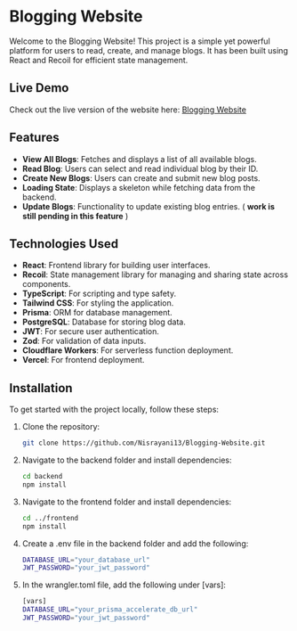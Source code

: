 # Blogging Website

Welcome to the Blogging Website! This project is a simple yet powerful platform for users to read, create, and manage blogs. It has been built using React and Recoil for efficient state management.

## Live Demo

Check out the live version of the website here: [Blogging Website](https://blogging-website-gamma-seven.vercel.app/)

## Features

- **View All Blogs**: Fetches and displays a list of all available blogs.
- **Read Blog**: Users can select and read individual blog by their ID.
- **Create New Blogs**: Users can create and submit new blog posts.
- **Loading State**: Displays a skeleton while fetching data from the backend.
- **Update Blogs**: Functionality to update existing blog entries. ( **work is still pending in this feature** )

## Technologies Used

- **React**: Frontend library for building user interfaces.
- **Recoil**: State management library for managing and sharing state across components.
- **TypeScript**: For scripting and type safety.
- **Tailwind CSS**: For styling the application.
- **Prisma**: ORM for database management.
- **PostgreSQL**: Database for storing blog data.
- **JWT**: For secure user authentication.
- **Zod**: For validation of data inputs.
- **Cloudflare Workers**: For serverless function deployment.
- **Vercel**: For frontend deployment.

## Installation

To get started with the project locally, follow these steps:

1. Clone the repository:
   ```bash
   git clone https://github.com/Nisrayani13/Blogging-Website.git
   ```
2. Navigate to the backend folder and install dependencies:
   ```bash
   cd backend
   npm install
   ```
3. Navigate to the frontend folder and install dependencies:
   ```bash
   cd ../frontend
   npm install
   ```
4. Create a .env file in the backend folder and add the following:
   ```bash
   DATABASE_URL="your_database_url"
   JWT_PASSWORD="your_jwt_password"
   ```
5. In the wrangler.toml file, add the following under [vars]:
   ```bash
   [vars]
   DATABASE_URL="your_prisma_accelerate_db_url"
   JWT_PASSWORD="your_jwt_password"
   ```
